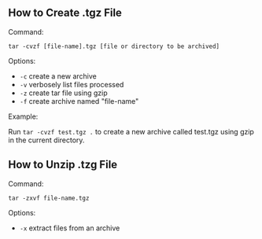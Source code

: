 ## How to Create .tgz File

Command:

`tar -cvzf [file-name].tgz [file or directory to be archived]`

Options:

- `-c` create a new archive
- `-v` verbosely list files processed
- `-z` create tar file using gzip
- `-f` create archive named "file-name"

Example:

Run  `tar -cvzf test.tgz .` to create a new archive called test.tgz using gzip in the current directory.



## How to Unzip .tzg File

Command:

`tar -zxvf file-name.tgz`

Options:

- `-x` extract files from an archive
